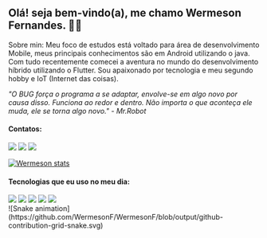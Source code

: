 ## Olá! seja bem-vindo(a), me chamo Wermeson Fernandes. 👨‍💻

Sobre min: Meu foco de estudos está voltado para área de desenvolvimento Mobile, meus principais conhecimentos são em Android utilizando o java. Com tudo recentemente comecei a aventura no mundo do desenvolvimento híbrido utilizando o Flutter. Sou apaixonado por tecnologia e meu segundo hobby e IoT (Internet das coisas).

*"O BUG força o programa a se adaptar, envolve-se em algo novo por causa disso. Funciona ao redor e dentro. Não importa o que aconteça ele muda, ele se torna algo novo." - Mr.Robot*

#### Contatos:

<div>
<a href="https://www.linkedin.com/in/wermeson-fernandes73" target="_blank"><img src="https://img.shields.io/badge/-LinkedIn-%230077B5?style=for-the-badge&logo=linkedin&logoColor=white" target="_blank"></a> 
<a href = "mailto:wermesonfernandes20@hotmail.com"><img src="https://img.shields.io/badge/Microsoft_Outlook-0078D4?style=for-the-badge&logo=microsoft-outlook&logoColor=white" target="_blank"></a>
<a href="https://t.me/wermeson" target="_blank"><img src="https://img.shields.io/badge/Telegram-2CA5E0?style=for-the-badge&logo=telegram&logoColor=white" target="_blank"></a>
</div>

[![Wermeson stats](https://github-readme-stats.vercel.app/api?username=WermesonF&show_icons=true=true&theme=dracula)](https://github.com/anuraghazra/github-readme-stats)

#### Tecnologias que eu uso no meu dia:
<div>
<img src="https://img.shields.io/badge/Flutter-02569B?style=for-the-badge&logo=flutter&logoColor=white"/>
<img src="https://img.shields.io/badge/Dart-0175C2?style=for-the-badge&logo=dart&logoColor=white"/>
<img src="https://img.shields.io/badge/Java-ED8B00?style=for-the-badge&logo=java&logoColor=white"/>
<img src="https://img.shields.io/badge/C-00599C?style=for-the-badge&logo=c&logoColor=white"/>
<img src="https://img.shields.io/badge/Android-3DDC84?style=for-the-badge&logo=android&logoColor=white"/>
</div>
![Snake animation](https://github.com/WermesonF/WermesonF/blob/output/github-contribution-grid-snake.svg)

